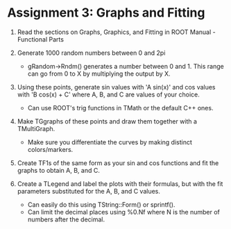 # Assignment 3: Graphs and Fitting

1. Read the sections on Graphs, Graphics, and Fitting in ROOT Manual - Functional Parts
2. Generate 1000 random numbers between 0 and 2pi
     - gRandom->Rndm() generates a number between 0 and 1. This range can go from 0 to X by multiplying the output by X.

3. Using these points, generate sin values with 'A sin(x)' and cos values with 'B cos(x) + C' where A, B, and C are values of your choice.
      - Can use ROOT's trig functions in TMath or the default C++ ones.
5. Make TGgraphs of these points and draw them together with a TMultiGraph.
      - Make sure you differentiate the curves by making distinct colors/markers.
6. Create TF1s of the same form as your sin and cos functions and fit the graphs to obtain A, B, and C.
7. Create a TLegend and label the plots with their formulas, but with the fit parameters substituted for the A, B, and C values. 
     - Can easily do this using TString::Form() or sprintf().
     - Can limit the decimal places using %0.Nf where N is the number of numbers after the decimal.
